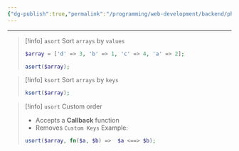 ```yaml
---
{"dg-publish":true,"permalink":"/programming/web-development/backend/php/01-procedural/08-arrays/11-sort-arrays/","tags":["programming","php","webdevelopment","backend"]}
---
```



--- 
> [!info] `asort`
> Sort `arrays` by `values`
> ```php
> $array = ['d' => 3, 'b' => 1, 'c' => 4, 'a' => 2];
> 
> asort($array);
> ```


> [!info] `ksort`
> Sort `arrays` by `keys`
> ```php
> ksort($array);
> 
> ```

> [!info] `usort`
> Custom order
> - Accepts a __Callback__ function
> - Removes `Custom Keys`
> Example:
> ```php
> usort($array, fn($a, $b) =>  $a <==> $b); 
> ```
